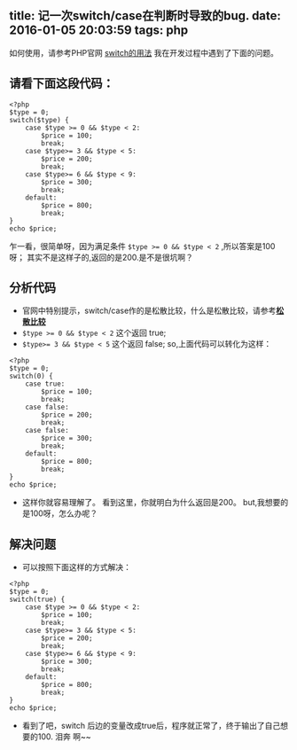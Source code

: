 title: 记一次switch/case在判断时导致的bug.
date: 2016-01-05 20:03:59
tags: php
---
如何使用，请参考PHP官网 [switch的用法](http://php.net/manual/zh/control-structures.switch.php)
我在开发过程中遇到了下面的问题。
## 请看下面这段代码：
```
<?php
$type = 0;
switch($type) {
    case $type >= 0 && $type < 2:
        $price = 100;
        break;
    case $type>= 3 && $type < 5:
        $price = 200;
        break;
    case $type>= 6 && $type < 9:
        $price = 300;
        break;
    default:
        $price = 800;
        break;
}
echo $price;
```
乍一看，很简单呀，因为满足条件 ``$type >= 0 && $type < 2`` ,所以答案是100 呀；
其实不是这样子的,返回的是200.是不是很坑啊？

## 分析代码
- 官网中特别提示，switch/case作的是松散比较，什么是松散比较，请参考[__松散比较__](http://php.net/manual/zh/types.comparisons.php#types.comparisions-loose)
- ``$type >= 0 && $type < 2`` 这个返回 true;
- ``$type>= 3 && $type < 5`` 这个返回 false;
so,上面代码可以转化为这样：
```
<?php
$type = 0;
switch(0) {
    case true:
        $price = 100;
        break;
    case false:
        $price = 200;
        break;
    case false:
        $price = 300;
        break;
    default:
        $price = 800;
        break;
}
echo $price;
```
- 这样你就容易理解了。
看到这里，你就明白为什么返回是200。
but,我想要的是100呀，怎么办呢？

## 解决问题
- 可以按照下面这样的方式解决：
```
<?php
$type = 0;
switch(true) {
    case $type >= 0 && $type < 2:
        $price = 100;
        break;
    case $type>= 3 && $type < 5:
        $price = 200;
        break;
    case $type>= 6 && $type < 9:
        $price = 300;
        break;
    default:
        $price = 800;
        break;
}
echo $price;
```
- 看到了吧，switch 后边的变量改成true后，程序就正常了，终于输出了自己想要的100.
泪奔 啊~~
